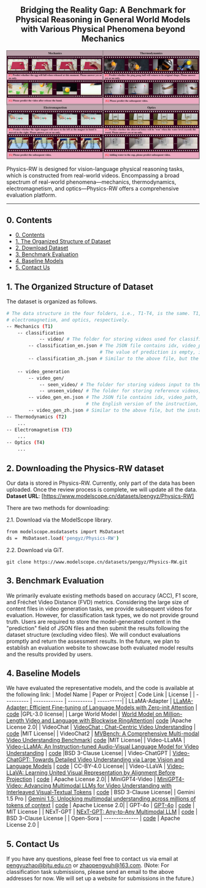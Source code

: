 <div align="center">
    <h2> Bridging the Reality Gap: A Benchmark for Physical Reasoning in General World Models with Various Physical Phenomena beyond Mechanics </h2>
</div>

![illustration-benchmark](./examples/data_overview.png)

Physics-RW is designed for vision-language physical reasoning tasks, which is constructed from real-world videos. Encompassing a broad spectrum of real-world phenomena—mechanics, thermodynamics, electromagnetism, and optics—Physics-RW offers a comprehensive evaluation platform.

-----
## 0. Contents
- [0. Contents](#0-contents)
- [1. The Organized Structure of Dataset](#1-the-organized-structure-of-dataset)
- [2. Download Dataset](#2-download-dataset)
- [3. Benchmark Evaluation](#3-benchmark-evaluate)
- [4. Baseline Models](#4-baseline)
- [5. Contact Us](#5-contact-us)

## 1. The Organized Structure of Dataset <a id="1-the-organized-structure-of-dataset"></a>
The dataset is organized as follows.
```bash
# The data structure in the four folders, i.e., T1-T4, is the same. T1, T2, T3, and T4 represent tasks in mechanics, thermodynamics,
# electromagnetism, and optics, respectively.
-- Mechanics (T1)
    -- classification
            -- video/ # The folder for storing videos used for classification tasks.
        -- classification_en.json # The JSON file contains idx, video_path, the English version of the instruction, and prediction.
                                  # The value of prediction is empty, intended to store the model's output.
        -- classification_zh.json # Similar to the above file, but the instructions are in Chinese.

    -- video_generation
        -- video_gen/
            -- seen_video/ # The folder for storing videos input to the model.
            -- unseen_video/ # The folder for storing reference videos, i.e., subsequent videos.
        -- video_gen_en.json # The JSON file contains idx, video_path, label_path (i.e., the path of subsequent video),
                             # the English version of the instruction, and num_predicted_frame.
        -- video_gen_zh.json # Similar to the above file, but the instructions are in Chinese.
-- Thermodynamics (T2)
    ...
-- Electromagnetism (T3)
    ...
-- Optics (T4)
    ...
```
## 2. Downloading the Physics-RW dataset <a id="2-download-dataset"></a>
Our data is stored in Physics-RW. Currently, only part of the data has been uploaded. Once the review process is complete, we will update all the data. 
**Dataset URL**: [https://www.modelscope.cn/datasets/pengyz/Physics-RW]

There are two methods for downloading:

2.1. Download via the ModelScope library.
```bash
from modelscope.msdatasets import MsDataset
ds =  MsDataset.load('pengyz/Physics-RW')
```
2.2. Download via GiT.
```
git clone https://www.modelscope.cn/datasets/pengyz/Physics-RW.git
```
## 3. Benchmark Evaluation <a id="3-benchmark-evaluate"></a>
We primarily evaluate existing methods based on accuracy (ACC), F1 score, and Fréchet Video Distance (FVD) metrics. Considering the large size of content files in video generation tasks, we provide subsequent videos for evaluation. However, for classification task types, we do not provide ground truth. Users are required to store the model-generated content in the "prediction" field of JSON files and then submit the results following the dataset structure (excluding video files). We will conduct evaluations promptly and return the assessment results. In the future, we plan to establish an evaluation website to showcase both evaluated model results and the results provided by users.
## 4. Baseline Models <a id="4-baseline"></a>
We have evaluated the representative models, and the code is available at the following link:
| Model Name | Paper or Project | Code Link | License |
| ---------- | ------------ | ---------- | ----------|
| LLaMA-Adapter | [LLaMA-Adapter: Efficient Fine-tuning of Language Models with Zero-init Attention](https://arxiv.org/pdf/2303.16199) | [code](https://github.com/OpenGVLab/LLaMA-Adapter/tree/main/imagebind_LLM) |GPL-3.0 license|
| Large World Model | [World Model on Million-Length Video and Language with Blockwise RingAttention](https://arxiv.org/abs/2402.08268)| [code](https://github.com/LargeWorldModel/LWM) |Apache License 2.0|
| VideoChat | [VideoChat : Chat-Centric Video Understanding](https://arxiv.org/abs/2305.06355) | [code](https://github.com/OpenGVLab/Ask-Anything/tree/main/video_chat) |MIT License|
| VideoChat2 | [MVBench: A Comprehensive Multi-modal Video Understanding Benchmark](https://arxiv.org/abs/2311.17005)| [code](https://github.com/OpenGVLab/Ask-Anything/tree/main/video_chat2) |MIT License|
| Video-LLaMA | [Video-LLaMA: An Instruction-tuned Audio-Visual Language Model for Video Understanding](https://arxiv.org/abs/2306.02858) | [code](https://github.com/DAMO-NLP-SG/Video-LLaMA) |BSD 3-Clause License|
| Video-ChatGPT | [Video-ChatGPT: Towards Detailed Video Understanding via Large Vision and Language Models](https://arxiv.org/abs/2306.05424) | [code](https://github.com/mbzuai-oryx/Video-ChatGPT) | CC-BY-4.0 License|
| Video-LLaVA | [Video-LLaVA: Learning United Visual Representation by Alignment Before Projection](https://arxiv.org/abs/2311.10122) | [code](https://github.com/PKU-YuanGroup/Video-LLaVA) | Apache License 2.0|
| MiniGPT4-Video | [MiniGPT4-Video: Advancing Multimodal LLMs for Video Understanding with Interleaved Visual-Textual Tokens](https://arxiv.org/abs/2404.03413) | [code](https://github.com/Vision-CAIR/MiniGPT4-video) | BSD 3-Clause License|
| Gemini 1.5 Pro | [Gemini 1.5: Unlocking multimodal understanding across millions of tokens of context](https://arxiv.org/pdf/2403.05530) | [code](https://github.com/google-gemini/cookbook/blob/main/quickstarts/Video.ipynb) | Apache License 2.0|
| GPT-4o | [GPT-4o](https://openai.com/index/hello-gpt-4o/) | [code](https://github.com/openai/openai-cookbook/blob/main/examples/gpt4o/introduction_to_gpt4o.ipynb) | MIT License |
| NExT-GPT | [NExT-GPT: Any-to-Any Multimodal LLM](https://arxiv.org/abs/2309.05519) | [code](https://github.com/NExT-GPT/NExT-GPT) | BSD 3-Clause License |
| Open-Sora | -------------- | [code](https://github.com/hpcaitech/Open-Sora) | Apache License 2.0 |


## 5. Contact Us <a id="5-contact-us"></a>
If you have any questions, please feel free to contact us via email at pengyuzhao@bjtu.edu.cn or zhaopengyuh@163.com. (Note: For classification task submissions, please send an email to the above addresses for now. We will set up a website for submissions in the future.)

